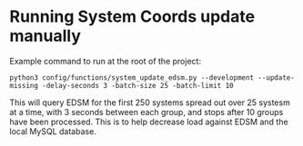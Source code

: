 # Running System Coords update manually

Example command to run at the root of the project:

```
python3 config/functions/system_update_edsm.py --development --update-missing -delay-seconds 3 -batch-size 25 -batch-limit 10
```

This will query EDSM for the first 250 systems spread out over 25 systesm at a time, with 3 seconds between each group, and stops after 10 groups have been processed. This is to help decrease load against EDSM and the local MySQL database.
